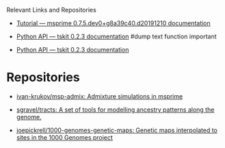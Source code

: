  Relevant Links and Repositories

 - [Tutorial — msprime 0.7.5.dev0+g8a39c40.d20191210 documentation](https://msprime.readthedocs.io/en/stable/tutorial.html)

 - [Python API — tskit 0.2.3 documentation](https://tskit.readthedocs.io/en/stable/python-api.html#tskit.TreeSequence.dump_text) #dump text function important

- [Python API — tskit 0.2.3 documentation](https://tskit.readthedocs.io/en/stable/python-api.html#trees-and-tree-sequences)

# Repositories

- [ivan-krukov/msp-admix: Admixture simulations in msprime](https://github.com/ivan-krukov/msp-admix)

- [sgravel/tracts: A set of tools for modelling ancestry patterns along the genome.](https://github.com/sgravel/tracts)

- [joepickrell/1000-genomes-genetic-maps: Genetic maps interpolated to sites in the 1000 Genomes project](https://github.com/joepickrell/1000-genomes-genetic-maps)
